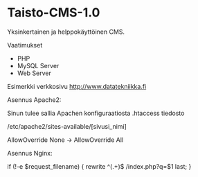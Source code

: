 Taisto-CMS-1.0
==============

Yksinkertainen ja helppokäyttöinen CMS.

Vaatimukset

* PHP
* MySQL Server
* Web Server

Esimerkki verkkosivu http://www.datatekniikka.fi

Asennus Apache2:

Sinun tulee sallia Apachen konfiguraatiosta .htaccess tiedosto

  /etc/apache2/sites-available/[sivusi_nimi]

  AllowOverride None -> AllowOverride All

Asennus Nginx:

   if (!-e $request_filename) {
    rewrite ^(.+)$ /index.php?q=$1 last;
  }
